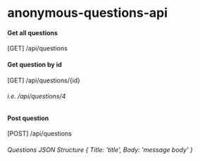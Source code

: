 # anonymous-questions-api

#### Get all questions
  [GET] /api/questions <addr>

#### Get question by id 
  [GET] /api/questions/{id} <addr>
  ###### i.e. /api/questions/4

#### Post question
  [POST] /api/questions <addr>
  ###### Questions JSON Structure { Title: 'title', Body: 'message body' }
